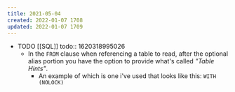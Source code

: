 ```yaml
---
title: 2021-05-04
created: 2022-01-07 1708
updated: 2022-01-07 1709
---
```


- TODO [[SQL]]
  todo:: 1620318995026
	- In the `FROM` clause when referencing a table to read, after the optional alias portion you have the option to provide what's called _"Table Hints"_.
		- An example of which is one i've used that looks like this: `WITH (NOLOCK)`